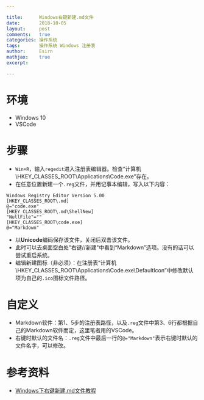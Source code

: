 ```yaml
---

title:		Windows右键新建.md文件
date:		2018-10-05
layout:		post
comments:	true
categories: 操作系统
tags:		操作系统 Windows 注册表
author:		Esirn
mathjax:	true
excerpt: 	

---
```


# 环境
- Windows 10
- VSCode

# 步骤
- `Win+R`，输入`regedit`进入注册表编辑器。检查“计算机\HKEY_CLASSES_ROOT\Applications\Code.exe”存在。
- 在任意位置新建一个`.reg`文件，并用记事本编辑，写入以下内容：
~~~
Windows Registry Editor Version 5.00
[HKEY_CLASSES_ROOT\.md]
@="code.exe"
[HKEY_CLASSES_ROOT\.md\ShellNew]
"NullFile"=""
[HKEY_CLASSES_ROOT\code.exe]
@="Markdown"
~~~
- 以**Unicode**编码保存该文件，关闭后双击该文件。
- 此时可以去桌面空白处"右键//新建"中看到“Markdown”选项。没有的话可以尝试重启系统。
- 编辑新建图标（非必须）：在注册表“计算机\HKEY_CLASSES_ROOT\Applications\Code.exe\DefaultIcon”中修改默认项为自己的`.ico`图标文件路径。

# 自定义
- Markdown软件：第1、5步的注册表路径，以及`.reg`文件中第3、6行都根据自己的Markdown软件而定，这里笔者用的VSCode。
- 右键时默认的文件名：`.reg`文件中最后一行的`@="Markdown"`表示右键时默认的文件名字，可以修改。

# 参考资料
- [Windows下右键新建.md文件教程](https://stepneverstop.github.io/win-rightclick-create-md.html)